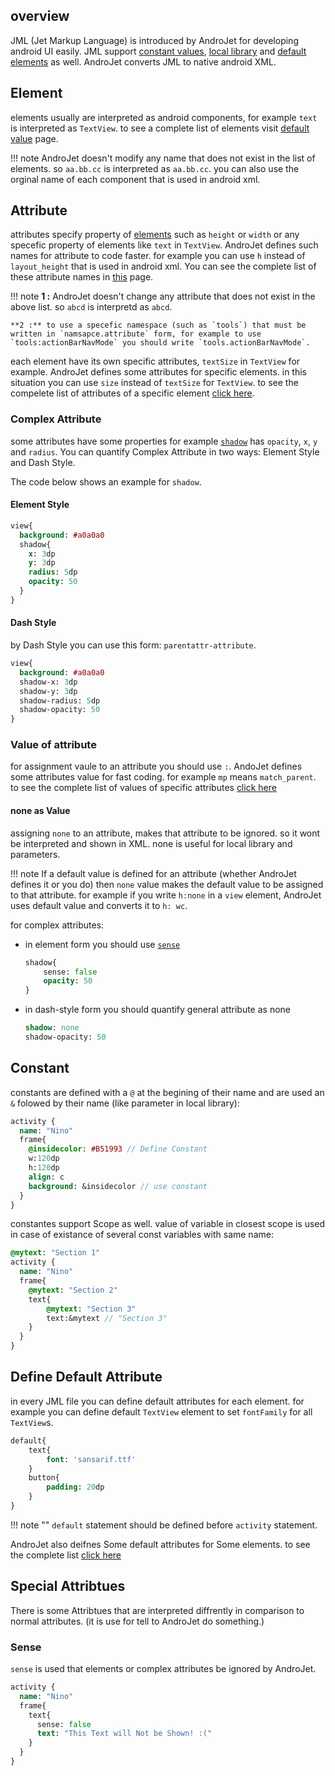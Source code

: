 ## overview
JML (Jet Markup Language) is introduced by AndroJet for developing android UI easily. JML support [constant values](), [local library]() and [default elements]() as well. AndroJet converts JML to native android XML.

## Element
elements usually are interpreted as android components, for example `text` is interpreted as `TextView`. to see a complete list of elements visit [default value](./../naming/#elements-name) page.


!!! note
    AndroJet doesn't modify any name that does not exist in the list of elements. so `aa.bb.cc` is interpreted as `aa.bb.cc`. you can also use the orginal name of each component that is used in android xml.

## Attribute
attributes specify property of [elements](./#element) such as `height` or `width` or any specefic property of elements like `text` in `TextView`. AndroJet defines such names for attribute to code faster. for example you can use `h` instead of `layout_height` that is used in android xml. You can see the complete list of these attribute names in [this](./../naming/#general-attribute) page.


!!! note
    **1 :** AndroJet doesn't change any attribute that does not exist in the above list. so `abcd` is interpretd as `abcd`.

    **2 :** to use a specefic namespace (such as `tools`) that must be written in `namsapce.attribute` form, for example to use `tools:actionBarNavMode` you should write `tools.actionBarNavMode`.

each element have its own specific attributes, `textSize` in `TextView` for example. AndroJet defines some attributes for specific elements. in this situation you can use `size` instead of `textSize` for `TextView`. to see the compelete list of attributes of a specific element [click here](./../naming/#attribute-of-specific-element).



### Complex Attribute
some attributes have some properties for example [`shadow`](./../shadow) has `opacity`, `x`, `y` and `radius`. You can quantif‍y Complex Attribute in two ways: Element Style and Dash Style.

 The code below shows an example for `shadow`.
#### Element Style
``` sass
view{
  background: #a0a0a0
  shadow{
    x: 3dp
    y: 3dp
    radius: 5dp
    opacity: 50
  }
}
```

#### Dash Style
by Dash Style you can use this form: `parentattr-attribute`.

```sass
view{
  background: #a0a0a0
  shadow-x: 3dp
  shadow-y: 3dp
  shadow-radius: 5dp
  shadow-opacity: 50
}
```

### Value of attribute
for assignment vaule to an attribute you should use `:`. AndoJet defines some attributes value for fast coding. for example `mp` means `match_parent`. to see the complete list of values of specific attributes [click here](./../naming/#value-of-specific-attribute)



#### none as Value
assigning `none` to an attribute, makes that attribute to be ignored. so it wont be interpreted and shown in XML. none is useful for local library and parameters. 

!!! note
    If a default value is defined for an attribute (whether AndroJet defines it or you do) then `none` value makes the default value to be assigned to that attribute. for example if you write `h:none` in a `view` element, AndroJet uses default value and converts it to `h: wc`.

for complex attributes:

- in element form you should use [`sense` ](./#sense)

    ``` sass
    shadow{
        sense: false
        opacity: 50
    }
    ```

- in dash-style form you should quantif‍y general attribute as none

    ``` sass
    shadow: none
    shadow-opacity: 50
    ```


## Constant
constants are defined with a `@` at the begining of their name and are used an `&` folowed by their name (like parameter in local library):

```sass hl_lines="4 8"
activity {
  name: "Nino"
  frame{
    @insidecolor: #B51993 // Define Constant
    w:120dp
    h:120dp
    align: c
    background: &insidecolor // use constant
  }
}
```

constantes support Scope as well. value of variable in closest scope is used in case of existance of several const variables with same name:
```sass
@mytext: "Section 1"
activity {
  name: "Nino"
  frame{
    @mytext: "Section 2"
    text{
        @mytext: "Section 3" 
        text:&mytext // "Section 3" 
    }
  }
}
```

## Define Default Attribute

in every JML file you can define default attributes for each element. for example you can define default `TextView` element to set `fontFamily` for all `TextView`s.

``` sass
default{
    text{
        font: 'sansarif.ttf'
    }
    button{
        padding: 20dp
    }
}
```

!!! note ""
    `default` statement should be defined before `activity` statement.

 AndroJet also deifnes Some default attributes for Some elements. ‍to see the complete list [click here](./../defaults/#default-attribute-of-elements)



## Special Attribtues

There is some Attribtues that are interpreted diffrently in comparison to normal attributes. (it is use for tell to AndroJet do something.)

### Sense

`sense` is used that elements or complex attributes be ignored by AndroJet. 

``` sass hl_lines="5"
activity {
  name: "Nino"
  frame{
    text{
      sense: false
      text: "This Text will Not be Shown! :("
    }
  }
}
```
